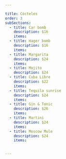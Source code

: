 ```yaml
---

title: Cócteles
order: 3
subSections:
  - title: Car bomb
    description: $16
    items:
  - title: Hager bomb
    description: $16
    items:
  - title: Margarita
    description: $24
    items:
  - title: Mojito
    description: $24
  - title: Cuba Libre
    description: $22
    items:
  - title: Tequila sunrise
    description: $24
    items:
  - title: Gin & Tonic
    description: $26
    items:
  - title: Martini
    description: $24
    items:
  - title: Moscow Mule
    description: $24
    items:

    
---
```



